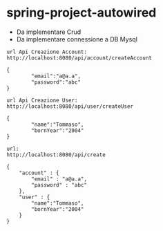 # spring-project-autowired

- Da implementare Crud
- Da implementare connessione a DB Mysql


```
url Api Creazione Account:
http://localhost:8080/api/account/createAccount

{
        "email":"a@a.a",
        "password":"abc"
}

```

```
url Api Creazione User:
http://localhost:8080/api/user/createUser

{
        "name":"Tommaso",
        "bornYear":"2004"
}

```


```
url:
http://localhost:8080/api/create

{
    "account" : {
        "email" : "a@a.a",
        "password" : "abc"
    },
    "user" : {
        "name":"Tommaso",
        "bornYear":"2004" 
    }
}
```
